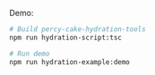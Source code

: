Demo:

```bash
# Build percy-cake-hydration-tools
npm run hydration-script:tsc

# Run demo
npm run hydration-example:demo
```
